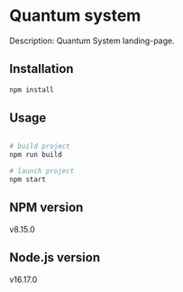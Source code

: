# Quantum system

Description: Quantum System landing-page.

## Installation

```bash
npm install
```

## Usage

```python

# build project
npm run build

# launch project
npm start

```

## NPM version
v8.15.0

## Node.js version
v16.17.0